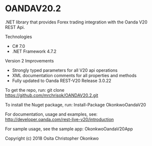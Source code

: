 ﻿# OANDAV20.2

.NET library that provides Forex trading integration with the Oanda V20 REST Api.

Technologies
- C# 7.0
- .NET Framework 4.7.2

Version 2 Improvements
- Strongly typed parameters for all V20 api operations
- XML documentation comments for all properties and methods
- Fully updated to Oanda REST-V20 Release 3.0.22

To get the repo, run: git clone https://github.com/mrchrisok/OANDAV20.2.git

To install the Nuget package, run: Install-Package OkonkwoOandaV20

For documentation, usage and examples, see: http://developer.oanda.com/rest-live-v20/introduction

For sample usage, see the sample app: OkonkwoOandaV20App

Copyright (c) 2018 Osita Christopher Okonkwo
